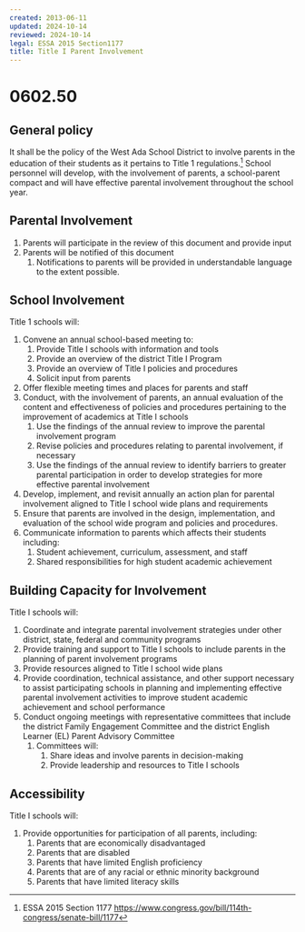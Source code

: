 ```yaml
---
created: 2013-06-11
updated: 2024-10-14
reviewed: 2024-10-14
legal: ESSA 2015 Section1177
title: Title I Parent Involvement
---
```


# 0602.50 

## General policy

It shall be the policy of the West Ada School District to involve parents in the education of their students as it pertains to Title 1 regulations.[^1] School personnel will develop, with the involvement of parents, a school-parent compact and will have effective parental involvement throughout the school year.

## Parental Involvement

1.  Parents will participate in the review of this document and provide input
1.  Parents will be notified of this document
    1. Notifications to parents will be provided in understandable language to the extent possible.

## School Involvement

Title 1 schools will:

1. Convene an annual school-based meeting to:
    1. Provide Title I schools with information and tools
    1. Provide an overview of the district Title I Program
    1. Provide an overview of Title I policies and procedures
    1. Solicit input from parents
1. Offer flexible meeting times and places for parents and staff
1. Conduct, with the involvement of parents, an annual evaluation of the content and effectiveness of policies and procedures pertaining to the improvement of academics at Title I schools
    1. Use the findings of the annual review to improve the parental involvement program
    1. Revise policies and procedures relating to parental involvement, if necessary
    1. Use the findings of the annual review to identify barriers to greater parental participation in order to develop strategies for more effective parental involvement
1. Develop, implement, and revisit annually an action plan for parental involvement aligned to Title I school wide plans and requirements
1. Ensure that parents are involved in the design, implementation, and evaluation of the school wide program and policies and procedures.
1. Communicate information to parents which affects their students including:
    1. Student achievement, curriculum, assessment, and staff
    1. Shared responsibilities for high student academic achievement

## Building Capacity for Involvement

Title I schools will:

1. Coordinate and integrate parental involvement strategies under other district, state, federal and community programs
1. Provide training and support to Title I schools to include parents in the planning of parent involvement programs
1. Provide resources aligned to Title I school wide plans
1. Provide coordination, technical assistance, and other support necessary to assist participating schools in planning and implementing effective parental involvement activities to improve student academic achievement and school performance
1. Conduct ongoing meetings with representative committees that include the district Family Engagement
Committee and the district English Learner (EL) Parent Advisory Committee
    1. Committees will:
        1. Share ideas and involve parents in decision-making
        1. Provide leadership and resources to Title I schools

## Accessibility

Title I schools will:

1. Provide opportunities for participation of all parents, including:
    1. Parents that are economically disadvantaged
    1. Parents that are disabled
    1. Parents that have limited English proficiency
    1. Parents that are of any racial or ethnic minority background
    1. Parents that have limited literacy skills

[^1]: ESSA 2015 Section 1177 https://www.congress.gov/bill/114th-congress/senate-bill/1177
